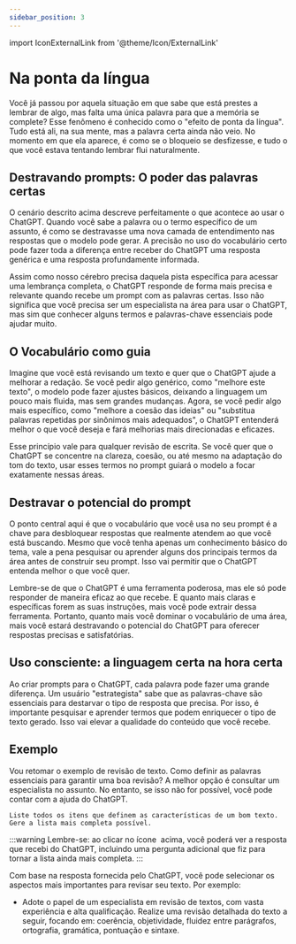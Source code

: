 ```yaml
---
sidebar_position: 3
---
```

import IconExternalLink from '@theme/Icon/ExternalLink'

# Na ponta da língua
Você já passou por aquela situação em que sabe que está prestes a lembrar de algo, mas falta uma única palavra para que a memória se complete? Esse fenômeno é conhecido como o "efeito de ponta da língua". Tudo está ali, na sua mente, mas a palavra certa ainda não veio. No momento em que ela aparece, é como se o bloqueio se desfizesse, e tudo o que você estava tentando lembrar flui naturalmente. 

## Destravando prompts: O poder das palavras certas
O cenário descrito acima descreve perfeitamente o que acontece ao usar o ChatGPT. Quando você sabe a palavra ou o termo específico de um assunto, é como se destravasse uma nova camada de entendimento nas respostas que o modelo pode gerar. A precisão no uso do vocabulário certo pode fazer toda a diferença entre receber do ChatGPT uma resposta genérica e uma resposta profundamente informada.

Assim como nosso cérebro precisa daquela pista específica para acessar uma lembrança completa, o ChatGPT responde de forma mais precisa e relevante quando recebe um prompt com as palavras certas. Isso não significa que você precisa ser um especialista na área para usar o ChatGPT, mas sim que conhecer alguns termos e palavras-chave essenciais pode ajudar muito.

## O Vocabulário como guia
Imagine que você está revisando um texto e quer que o ChatGPT ajude a melhorar a redação. Se você pedir algo genérico, como "melhore este texto", o modelo pode fazer ajustes básicos, deixando a linguagem um pouco mais fluida, mas sem grandes mudanças. Agora, se você pedir algo mais específico, como "melhore a coesão das ideias" ou "substitua palavras repetidas por sinônimos mais adequados", o ChatGPT entenderá melhor o que você deseja e fará melhorias mais direcionadas e eficazes.

Esse princípio vale para qualquer revisão de escrita. Se você quer que o ChatGPT se concentre na clareza, coesão, ou até mesmo na adaptação do tom do texto, usar esses termos no prompt guiará o modelo a focar exatamente nessas áreas.

## Destravar o potencial do prompt
O ponto central aqui é que o vocabulário que você usa no seu prompt é a chave para desbloquear respostas que realmente atendem ao que você está buscando. Mesmo que você tenha apenas um conhecimento básico do tema, vale a pena pesquisar ou aprender alguns dos principais termos da área antes de construir seu prompt. Isso vai permitir que o ChatGPT entenda melhor o que você quer.

Lembre-se de que o ChatGPT é uma ferramenta poderosa, mas ele só pode responder de maneira eficaz ao que recebe. E quanto mais claras e específicas forem as suas instruções, mais você pode extrair dessa ferramenta. Portanto, quanto mais você dominar o vocabulário de uma área, mais você estará destravando o potencial do ChatGPT para oferecer respostas precisas e satisfatórias.

## Uso consciente: a linguagem certa na hora certa
Ao criar prompts para o ChatGPT, cada palavra pode fazer uma grande diferença. Um usuário "estrategista" sabe que as palavras-chave são essenciais para destarvar o tipo de resposta que precisa. Por isso, é importante pesquisar e aprender termos que podem enriquecer o tipo de texto gerado. Isso vai elevar a qualidade do conteúdo que você recebe.

## Exemplo
Vou retomar o exemplo de revisão de texto. Como definir as palavras essenciais para garantir uma boa revisão? A melhor opção é consultar um especialista no assunto. No entanto, se isso não for possível, você pode contar com a ajuda do ChatGPT.

```url link='https://chatgpt.com/share/66f1de85-804c-8003-98e0-bd95fa323090'
Liste todos os itens que definem as características de um bom texto. Gere a lista mais completa possível.
```

:::warning
Lembre-se: ao clicar no ícone <IconExternalLink />  &nbsp;acima, você poderá ver a resposta que recebi do ChatGPT, incluindo uma pergunta adicional que fiz para tornar a lista ainda mais completa.
:::

Com base na resposta fornecida pelo ChatGPT, você pode selecionar os aspectos mais importantes para revisar seu texto. Por exemplo:
 * Adote o papel de um especialista em revisão de textos, com vasta experiência e alta qualificação. Realize uma revisão detalhada do texto a seguir, focando em: coerência, objetividade, fluidez entre parágrafos, ortografia, gramática, pontuação e sintaxe.
